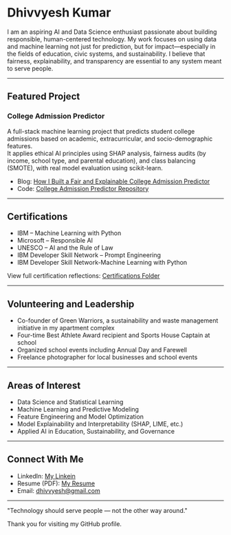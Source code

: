 # Dhivvyesh Kumar

I am an aspiring AI and Data Science enthusiast passionate about building responsible, human-centered technology. My work focuses on using data and machine learning not just for prediction, but for impact—especially in the fields of education, civic systems, and sustainability. I believe that fairness, explainability, and transparency are essential to any system meant to serve people.

---

## Featured Project

### College Admission Predictor  
A full-stack machine learning project that predicts student college admissions based on academic, extracurricular, and socio-demographic features.  
It applies ethical AI principles using SHAP analysis, fairness audits (by income, school type, and parental education), and class balancing (SMOTE), with real model evaluation using scikit-learn.

- Blog: [How I Built a Fair and Explainable College Admission Predictor](https://www.linkedin.com/pulse/how-i-built-fair-explainable-college-admission-predictor-kumar-qgyuc)  
- Code: [College Admission Predictor Repository](https://github.com/dhivvyesh/My-info/tree/main/college-admission-predictor)

---

## Certifications

- IBM – Machine Learning with Python  
- Microsoft – Responsible AI  
- UNESCO – AI and the Rule of Law  
- IBM Developer Skill Network – Prompt Engineering
- IBM Developer Skill Network-Machine Learning with Python 

View full certification reflections: [Certifications Folder](https://github.com/dhivvyesh/My-info/tree/main/Certifications)

---

## Volunteering and Leadership

- Co-founder of Green Warriors, a sustainability and waste management initiative in my apartment complex  
- Four-time Best Athlete Award recipient and Sports House Captain at school  
- Organized school events including Annual Day and Farewell  
- Freelance photographer for local businesses and school events  

---

## Areas of Interest

- Data Science and Statistical Learning  
- Machine Learning and Predictive Modeling  
- Feature Engineering and Model Optimization  
- Model Explainability and Interpretability (SHAP, LIME, etc.)  
- Applied AI in Education, Sustainability, and Governance  

---

## Connect With Me

- LinkedIn: [My Linkein](https://www.linkedin.com/in/dhivvyesh-kumar-3727a636b/)  
- Resume (PDF): [My Resume](https://github.com/dhivvyesh/My-info/blob/main/Resume.pdf)  
- Email: dhivvyesh@gmail.com

---

"Technology should serve people — not the other way around."

Thank you for visiting my GitHub profile.
